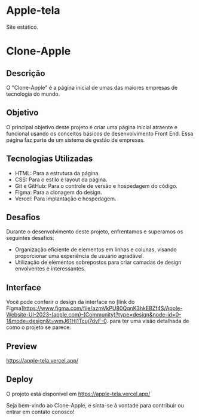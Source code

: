 # Apple-tela
Site estático.
# Clone-Apple

## Descrição

O "Clone-Apple" é a página inicial de umas das maiores empresas de tecnologia do mundo.

## Objetivo

O principal objetivo deste projeto é criar uma página inicial atraente e funcional usando os conceitos básicos
de desenvolvimento Front End. Essa página faz parte de um sistema de gestão de empresas.

## Tecnologias Utilizadas

- HTML: Para a estrutura da página.
- CSS: Para o estilo e layout da página.
- Git e GitHub: Para o controle de versão e hospedagem do código.
- Figma: Para a clonagem do design.
- Vercel: Para implantação e hospedagem.

## Desafios

Durante o desenvolvimento deste projeto, enfrentamos e superamos os seguintes desafios:

- Organização eficiente de elementos em linhas e colunas, visando proporcionar uma experiência de usuário agradável.
- Utilização de elementos sobrepostos para criar camadas de design envolventes e interessantes.

## Interface

Você pode conferir o design da interface no [link do Figma]https://www.figma.com/file/azmVkPU80QqnK3hkEBZf4S/Apple-Website-UI-2023-(apple.com)-(Community)?type=design&node-id=0-1&mode=design&t=wmJ61Hj1Tcuj7dvF-0.
para ter uma visão detalhada de como o projeto se parece.

## Preview

https://apple-tela.vercel.app/

## Deploy

O projeto está disponível em https://apple-tela.vercel.app/

Seja bem-vindo ao Clone-Apple, e sinta-se à vontade para contribuir ou entrar em contato conosco!
